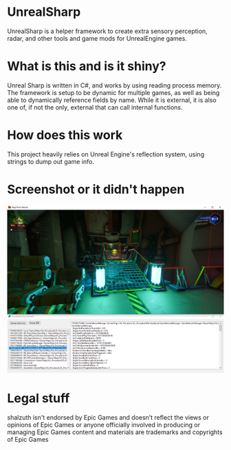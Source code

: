 # UnrealSharp
 UnrealSharp is a helper framework to create extra sensory perception, radar, and other tools and game mods for UnrealEngine games.

# What is this and is it shiny?
 Unreal Sharp is written in C#, and works by using reading process memory. The framework is setup to be dynamic for multiple games, as well as being able to dynamically reference fields by name. While it is external, it is also one of, if not the only, external that can call internal functions.
 
# How does this work
 This project heavily relies on Unreal Engine's reflection system, using strings to dump out game info.
 
# Screenshot or it didn't happen
 ![Preview](example.png)

# Legal stuff
 shalzuth isn't endorsed by Epic Games and doesn’t reflect the views or opinions of Epic Games or anyone officially involved in producing or managing Epic Games content and materials are trademarks and copyrights of Epic Games